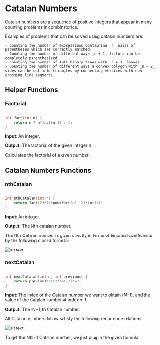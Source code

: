 # Catalan Numbers

Catalan numbers are a sequence of positive integers that appear in many counting problems in combinatorics.

Examples of problems that can be solved using catalan numbers are:

	- Counting the number of expressions containing _n_ pairs of parentheses which are correctly matched.
	- Counting the number of different ways _n + 1_ factors can be completely parenthesized.
	- Counting the number of full binary trees with _n + 1_ leaves.
	- Counting the number of different ways a convex polygon with _n + 2_ sides can be cut into triangles by connecting vertices with non-crossing line segments.
 
## Helper Functions

### Factorial

```cpp

int fact(int n) {
    return n ? n*fact(n-1) : 1;
}

```

**Input:** An integer.

**Output:** The factorial of the given integer _n_.

Calculates the factorial of a given number.

## Catalan Numbers Functions

### nthCatalan

```cpp

int nthCatalan(int n) {
	return fact(2*n)/(pow(fact(n), 2)*(n+1));
}

```

**Input:** An integer.

**Output:** The Nth catalan number.

The Nth Catalan number is given directly in terms of binomial coefficients by the following closed formula:

![alt text](https://wikimedia.org/api/rest_v1/media/math/render/svg/34d4f28865115a05a806649a40f84e1bbc736320)

### nextCatalan

```cpp

int nextCatalan(int n, int previous) {
	return previous*2*(2*n+1)/(n+2);
}

```

**Input:** The index of the Catalan number we want to obtain (_N+1_), and the value of the Catalan number at index _n-1_. 

**Output:** The (N+1)th Catalan number.

All Catalan numbers follow satisfy the following recurrence relations:

![alt text](https://wikimedia.org/api/rest_v1/media/math/render/svg/79756c79f56fb6c5669408007a9152217e610580)

To get the Nth+1 Catalan number, we just plug in the given formula.
